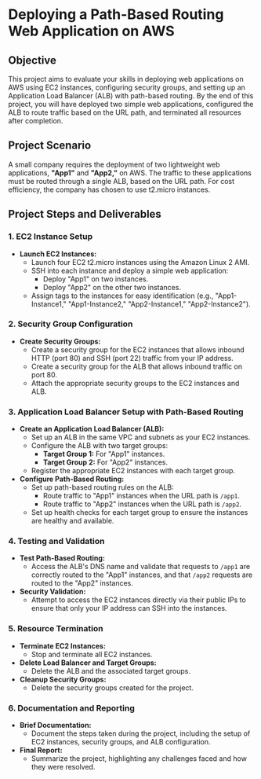 
# Deploying a Path-Based Routing Web Application on AWS

## Objective

This project aims to evaluate your skills in deploying web applications on AWS using EC2 instances, configuring security groups, and setting up an Application Load Balancer (ALB) with path-based routing. By the end of this project, you will have deployed two simple web applications, configured the ALB to route traffic based on the URL path, and terminated all resources after completion.

## Project Scenario

A small company requires the deployment of two lightweight web applications, **"App1"** and **"App2,"** on AWS. The traffic to these applications must be routed through a single ALB, based on the URL path. For cost efficiency, the company has chosen to use t2.micro instances.

## Project Steps and Deliverables

### 1. EC2 Instance Setup
- **Launch EC2 Instances:**
  - Launch four EC2 t2.micro instances using the Amazon Linux 2 AMI.
  - SSH into each instance and deploy a simple web application:
    - Deploy "App1" on two instances.
    - Deploy "App2" on the other two instances.
  - Assign tags to the instances for easy identification (e.g., "App1-Instance1," "App1-Instance2," "App2-Instance1," "App2-Instance2").

### 2. Security Group Configuration
- **Create Security Groups:**
  - Create a security group for the EC2 instances that allows inbound HTTP (port 80) and SSH (port 22) traffic from your IP address.
  - Create a security group for the ALB that allows inbound traffic on port 80.
  - Attach the appropriate security groups to the EC2 instances and ALB.

### 3. Application Load Balancer Setup with Path-Based Routing
- **Create an Application Load Balancer (ALB):**
  - Set up an ALB in the same VPC and subnets as your EC2 instances.
  - Configure the ALB with two target groups:
    - **Target Group 1:** For "App1" instances.
    - **Target Group 2:** For "App2" instances.
  - Register the appropriate EC2 instances with each target group.
- **Configure Path-Based Routing:**
  - Set up path-based routing rules on the ALB:
    - Route traffic to "App1" instances when the URL path is `/app1`.
    - Route traffic to "App2" instances when the URL path is `/app2`.
  - Set up health checks for each target group to ensure the instances are healthy and available.

### 4. Testing and Validation
- **Test Path-Based Routing:**
  - Access the ALB's DNS name and validate that requests to `/app1` are correctly routed to the "App1" instances, and that `/app2` requests are routed to the "App2" instances.
- **Security Validation:**
  - Attempt to access the EC2 instances directly via their public IPs to ensure that only your IP address can SSH into the instances.

### 5. Resource Termination
- **Terminate EC2 Instances:**
  - Stop and terminate all EC2 instances.
- **Delete Load Balancer and Target Groups:**
  - Delete the ALB and the associated target groups.
- **Cleanup Security Groups:**
  - Delete the security groups created for the project.

### 6. Documentation and Reporting
- **Brief Documentation:**
  - Document the steps taken during the project, including the setup of EC2 instances, security groups, and ALB configuration.
- **Final Report:**
  - Summarize the project, highlighting any challenges faced and how they were resolved.